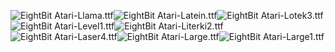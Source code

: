 ![EightBit Atari-Llama.ttf](https://github.com/ChoccyHobNob/EightBit-Atari-Fonts/blob/master/L/EightBit%20Atari-Llama-sample.png "EightBit Atari-Llama.ttf")![EightBit Atari-Latein.ttf](https://github.com/ChoccyHobNob/EightBit-Atari-Fonts/blob/master/L/EightBit%20Atari-Latein-sample.png "EightBit Atari-Latein.ttf")![EightBit Atari-Lotek3.ttf](https://github.com/ChoccyHobNob/EightBit-Atari-Fonts/blob/master/L/EightBit%20Atari-Lotek3-sample.png "EightBit Atari-Lotek3.ttf")![EightBit Atari-Level1.ttf](https://github.com/ChoccyHobNob/EightBit-Atari-Fonts/blob/master/L/EightBit%20Atari-Level1-sample.png "EightBit Atari-Level1.ttf")![EightBit Atari-Literki2.ttf](https://github.com/ChoccyHobNob/EightBit-Atari-Fonts/blob/master/L/EightBit%20Atari-Literki2-sample.png "EightBit Atari-Literki2.ttf")![EightBit Atari-Laser4.ttf](https://github.com/ChoccyHobNob/EightBit-Atari-Fonts/blob/master/L/EightBit%20Atari-Laser4-sample.png "EightBit Atari-Laser4.ttf")![EightBit Atari-Large.ttf](https://github.com/ChoccyHobNob/EightBit-Atari-Fonts/blob/master/L/EightBit%20Atari-Large-sample.png "EightBit Atari-Large.ttf")![EightBit Atari-Large1.ttf](https://github.com/ChoccyHobNob/EightBit-Atari-Fonts/blob/master/L/EightBit%20Atari-Large1-sample.png "EightBit Atari-Large1.ttf")